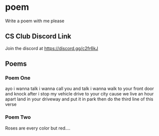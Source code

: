 # poem
Write a poem with me please

## CS Club Discord Link
Join the discord at https://discord.gg/c2fr6kJ

## Poems
### Poem One
ayo
i wanna talk
i wanna call you and talk
i wanna walk to your front door and knock
after i stop my vehicle
drive to your city
cause we live an hour apart
land in your driveway and put it in park
then do the third line of this verse

### Poem Two
Roses are every color but red....

